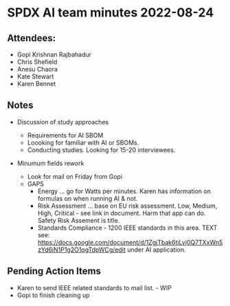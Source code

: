 # SPDX AI team minutes 2022-08-24

## Attendees:
* Gopi Krishnan Rajbahadur 
* Chris Shefield
* Anesu Chaora 
* Kate Stewart
* Karen Bennet
     
## Notes   
* Discussion of study approaches
   * Requirements for AI SBOM
   * Loooking for familiar with AI or SBOMs.
   * Conducting studies.   Looking for 15-20 interviewees. 
   
* Minumum fields rework
  * Look for mail on Friday from Gopi 
  * GAPS 
    * Energy ... go for Watts per minutes.   Karen has information on formulas on when running AI & not. 
    * Risk Assessment ...  base on EU risk assessment.   Low, Medium, High, Critical - see link in document.    Harm that app can do.    Safety Risk Assement is title.   
    * Standards Compliance - 1200 IEEE standards in this area.   TEXT
    see:  https://docs.google.com/document/d/1ZgjTbak6tiLvj0Q7TXxWn5zYd6jN1P1g2O1qgTdpWCg/edit under AI application. 

## Pending Action Items
* Karen to send IEEE related standards to mail list. -  WIP
* Gopi to finish cleaning up 
